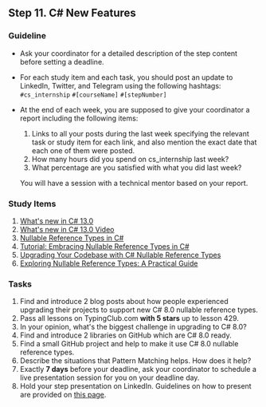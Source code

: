 ## Step 11. C# New Features

### Guideline

- Ask your coordinator for a detailed description of the step content before setting a deadline.

- For each study item and each task, you should post an update to LinkedIn, Twitter, and Telegram using the following hashtags:
`#cs_internship`
`#[courseName]`
`#[stepNumber]`

- At the end of each week, you are supposed to give your coordinator a report including the following items:
  1. Links to all your posts during the last week specifying the relevant task or study item for each link, and also mention the exact date that each one of them were posted.
  2. How many hours did you spend on cs_internship last week?
  3. What percentage are you satisfied with what you did last week?

  You will have a session with a technical mentor based on your report.


### Study Items

  1. [What's new in C# 13.0](https://learn.microsoft.com/en-us/dotnet/csharp/whats-new/csharp-13)
  2. [What's new in C# 13.0 Video](https://build.microsoft.com/en-US/sessions/689e5104-72e9-4d02-bb52-77676d1ec5bc)
  3. [Nullable Reference Types in C#](https://docs.microsoft.com/en-us/dotnet/csharp/nullable-references)
  4. [Tutorial: Embracing Nullable Reference Types in C#](https://docs.microsoft.com/en-us/dotnet/csharp/tutorials/nullable-reference-types)
  5. [Upgrading Your Codebase with C# Nullable Reference Types](https://docs.microsoft.com/en-us/dotnet/csharp/tutorials/upgrade-to-nullable-references)
  6. [Exploring Nullable Reference Types: A Practical Guide](https://devblogs.microsoft.com/dotnet/try-out-nullable-reference-types)

### Tasks

  1. Find and introduce 2 blog posts about how people experienced upgrading their projects to support new C# 8.0 nullable reference types.
  2. Pass all lessons on TypingClub.com **with 5 stars** up to lesson 429.
  3. In your opinion, what's the biggest challenge in upgrading to C# 8.0?
  4. Find and introduce 2 libraries on GitHub which are C# 8.0 ready.
  5. Find a small GitHub project and help to make it use C# 8.0 nullable reference types.
  6. Describe the situations that Pattern Matching helps. How does it help?
  7. Exactly **7 days** before your deadline, ask your coordinator to schedule a live presentation session for you on your deadline day.
  8. Hold your step presentation on LinkedIn. Guidelines on how to present are provided on [this page](https://github.com/cs-internship/cs-internship-spec/blob/master/courses/presentation-guidelines.md).

